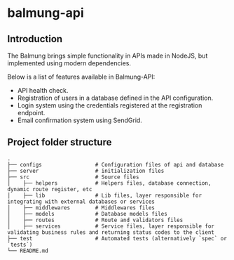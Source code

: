 # balmung-api

## Introduction

The Balmung brings simple functionality in APIs made in NodeJS, but implemented using modern dependencies.

Below is a list of features available in Balmung-API:

- API health check.
- Registration of users in a database defined in the API configuration.
- Login system using the credentials registered at the registration endpoint.
- Email confirmation system using SendGrid.

## Project folder structure

```
.
├── configs                 # Configuration files of api and database
├── server                  # initialization files
├── src                     # Source files
│    ├── helpers            # Helpers files, database connection, dynamic route register, etc
│    ├── lib                # Lib files, layer responsible for integrating with external databases or services
│    ├── middlewares        # Middlewares files
│    ├── models             # Database models files
│    ├── routes             # Route and validators files
│    ├── services           # Service files, layer responsible for validating business rules and returning status codes to the client
├── test                    # Automated tests (alternatively `spec` or `tests`)
└── README.md
```
